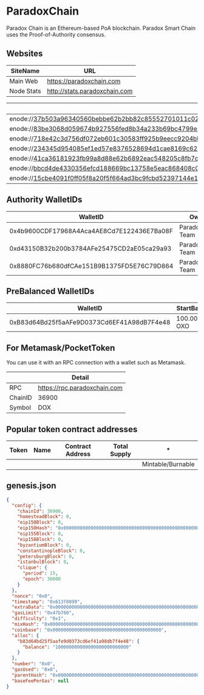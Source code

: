 # ParadoxChain

Paradox Chain is an Ethereum-based PoA blockchain. 
Paradox Smart Chain uses the Proof-of-Authority consensus.

## Websites

|SiteName|URL|
|--|--|
|Main Web|https://paradoxchain.com|
|Node Stats|http://stats.paradoxchain.com|

| P2P Nodes                                                    |
| ------------------------------------------------------------ |
| enode://37b503a96340560bebbe62b2bb82c85552701011c02b84ac2b07e3a0e1de0550b937fbfb50d5d5a99c8525221ed09f7547efc0abe3ff5c3b4ddb91b92c41260e@31.210.159.189:30303 |
| enode://83be3068d059674b927556fed8b34a233b69bc4799e887e72e59da4364353f5e0b601039a2fc85b0821688998a07f1e8b44abd2f9f76f5441d2ae0b7ee4c8f08@31.210.159.190:30303 |
| enode://718e42c3d756df072eb601c30583ff925b9eecc9204bb880acd108c163dabc76a1213d9c6767f5a3baae350c93a96e5eb57fdc31dd4f359c50ec48dfa92fa384@152.228.180.128:30303 |
| enode://234345d954085ef1ed57e8376528694d1cae8169c621a840e020ddc6d028ca858ba48bdc453240074805c458c44510e71786a4e3f025192ebb6f71a5fe001552@176.31.72.208:30303 |
| enode://41ca36181923fb99a8d88e62b6892eac548205c8fb7cd088e081bbb948a7267c37a9bc035c8a86707443066a258adafe069db5572c34d99fa42556b2bd79d9f2@95.216.106.234:30303 |
| enode://bbcd4de4330356efcd188669bc13758e5eac868408c08124a271ac2513982e2ac14ed62ea158abb98ae9cdc51550fc2719580c6a27a1bbf262780e5f2baa9376@95.216.106.237:30303 |
| enode://15cbe4091f0ff05f8a20f5f664ad3bc9fcbd52397144e183032ec7d0e4b0ee3c457166a3eda83e077c581ea805a575e430abae14497a06d368c9c9b02333ab87@37.247.100.12:30303 |

## Authority WalletIDs

|WalletID |Owner |
|--|--|
| 0x4b9600CDF17968A4Aca4AE8Cd7E122436E7Ba08F| ParadoxChain Team |
| 0xd43150B32b200b3784AFe25475CD2aE05ca29a93| ParadoxChain Team |
| 0x8880FC76b680dfCAe151B9B1375FD5E76C79D864| ParadoxChain Team |

## PreBalanced WalletIDs

|WalletID |StartBalance  |
|--|--|
| 0xB83d64Bd25f5aAFe9D0373Cd6EF41A98dB7F4e48|  100.000.000 OXO|


## For Metamask/PocketToken

You can use it with an RPC connection with a wallet such as Metamask. 

||Detail|
|--|--|
| RPC|  https://rpc.paradoxchain.com|
| ChainID |  36900|
| Symbol|  DOX|

## Popular token contract addresses

|Token|Name|Contract Address  |Total Supply|*
|--|--|--|--|--|
|||||Mintable/Burnable|

## genesis.json

```json
{
  "config": {
    "chainId": 36900,
    "homesteadBlock": 0,
    "eip150Block": 0,
    "eip150Hash": "0x0000000000000000000000000000000000000000000000000000000000000000",
    "eip155Block": 0,
    "eip158Block": 0,
    "byzantiumBlock": 0,
    "constantinopleBlock": 0,
    "petersburgBlock": 0,
    "istanbulBlock": 0,
    "clique": {
      "period": 15,
      "epoch": 30000
    }
  },
  "nonce": "0x0",
  "timestamp": "0x613f0899",
  "extraData": "0x00000000000000000000000000000000000000000000000000000000000000004b9600cdf17968a4aca4ae8cd7e122436e7ba08f8880fc76b680dfcae151b9b1375fd5e76c79d864d43150b32b200b3784afe25475cd2ae05ca29a930000000000000000000000000000000000000000000000000000000000000000000000000000000000000000000000000000000000000000000000000000000000",
  "gasLimit": "0x47b760",
  "difficulty": "0x1",
  "mixHash": "0x0000000000000000000000000000000000000000000000000000000000000000",
  "coinbase": "0x0000000000000000000000000000000000000000",
  "alloc": {
    "b83d64bd25f5aafe9d0373cd6ef41a98db7f4e48": {
      "balance": "100000000000000000000000000"
    }
  },
  "number": "0x0",
  "gasUsed": "0x0",
  "parentHash": "0x0000000000000000000000000000000000000000000000000000000000000000",
  "baseFeePerGas": null
}

```

